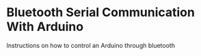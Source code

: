 # Bluetooth Serial Communication With Arduino
 Instructions on how to control an Arduino through bluetooth
